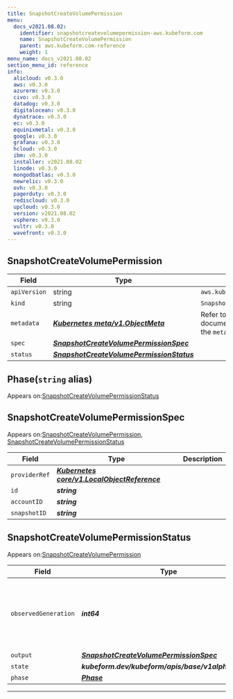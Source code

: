```yaml
---
title: SnapshotCreateVolumePermission
menu:
  docs_v2021.08.02:
    identifier: snapshotcreatevolumepermission-aws.kubeform.com
    name: SnapshotCreateVolumePermission
    parent: aws.kubeform.com-reference
    weight: 1
menu_name: docs_v2021.08.02
section_menu_id: reference
info:
  alicloud: v0.3.0
  aws: v0.3.0
  azurerm: v0.3.0
  civo: v0.3.0
  datadog: v0.3.0
  digitalocean: v0.3.0
  dynatrace: v0.3.0
  ec: v0.3.0
  equinixmetal: v0.3.0
  google: v0.3.0
  grafana: v0.3.0
  hcloud: v0.3.0
  ibm: v0.3.0
  installer: v2021.08.02
  linode: v0.3.0
  mongodbatlas: v0.3.0
  newrelic: v0.3.0
  ovh: v0.3.0
  pagerduty: v0.3.0
  rediscloud: v0.3.0
  upcloud: v0.3.0
  version: v2021.08.02
  vsphere: v0.3.0
  vultr: v0.3.0
  wavefront: v0.3.0
---
```


## SnapshotCreateVolumePermission
| Field | Type | Description |
| ------ | ----- | ----------- |
| `apiVersion` | string | `aws.kubeform.com/v1alpha1` |
|    `kind` | string | `SnapshotCreateVolumePermission` |
| `metadata` | ***[Kubernetes meta/v1.ObjectMeta](https://v1-18.docs.kubernetes.io/docs/reference/generated/kubernetes-api/v1.18/#objectmeta-v1-meta)***|Refer to the Kubernetes API documentation for the fields of the `metadata` field.|
| `spec` | ***[SnapshotCreateVolumePermissionSpec](#snapshotcreatevolumepermissionspec)***||
| `status` | ***[SnapshotCreateVolumePermissionStatus](#snapshotcreatevolumepermissionstatus)***||
## Phase(`string` alias)

Appears on:[SnapshotCreateVolumePermissionStatus](#snapshotcreatevolumepermissionstatus)

## SnapshotCreateVolumePermissionSpec

Appears on:[SnapshotCreateVolumePermission](#snapshotcreatevolumepermission), [SnapshotCreateVolumePermissionStatus](#snapshotcreatevolumepermissionstatus)

| Field | Type | Description |
| ------ | ----- | ----------- |
| `providerRef` | ***[Kubernetes core/v1.LocalObjectReference](https://v1-18.docs.kubernetes.io/docs/reference/generated/kubernetes-api/v1.18/#localobjectreference-v1-core)***||
| `id` | ***string***||
| `accountID` | ***string***||
| `snapshotID` | ***string***||
## SnapshotCreateVolumePermissionStatus

Appears on:[SnapshotCreateVolumePermission](#snapshotcreatevolumepermission)

| Field | Type | Description |
| ------ | ----- | ----------- |
| `observedGeneration` | ***int64***| ***(Optional)*** Resource generation, which is updated on mutation by the API Server.|
| `output` | ***[SnapshotCreateVolumePermissionSpec](#snapshotcreatevolumepermissionspec)***| ***(Optional)*** |
| `state` | ***kubeform.dev/kubeform/apis/base/v1alpha1.State***| ***(Optional)*** |
| `phase` | ***[Phase](#phase)***| ***(Optional)*** |
---
